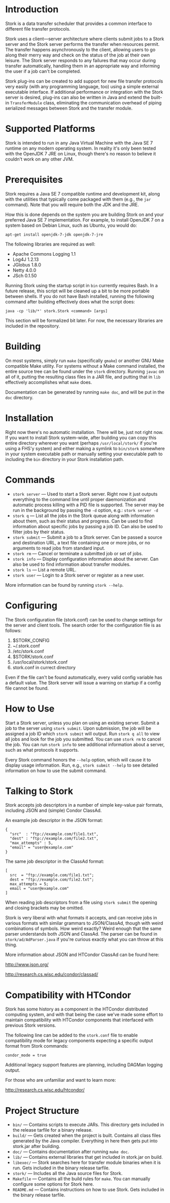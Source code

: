 Introduction
============

Stork is a data transfer scheduler that provides a common interface to
different file transfer protocols.

Stork uses a client—server architecture where clients submit jobs to a Stork
server and the Stork server performs the transfer when resources permit. The
transfer happens asynchronously to the client, allowing users to go along their
merry way and check on the status of the job at their own leisure. The Stork
server responds to any failures that may occur during transfer automatically,
handling them in an appropriate way and informing the user if a job can't be
completed.

Stork plug-ins can be created to add support for new file transfer protocols
very easily (with any programming language, too) using a simple external
executable interface. If additional performance or integration with the Stork
server is desired, plug-ins can also be written in Java and extend the built-in
`TransferModule` class, eliminating the communication overhead of piping
serialized messages between Stork and the transfer module.

Supported Platforms
===================

Stork is intended to run in any Java Virtual Machine with the Java SE 7 runtime
on any modern operating system. In reality it's only been tested with the
OpenJDK 7 JRE on Linux, though there's no reason to believe it couldn't work on
any other JVM.

Prerequisites
=============

Stork requires a Java SE 7 compatible runtime and development kit, along with
the utilities that typically come packaged with them (e.g., the `jar` command).
Note that you will require both the JDK and the JRE.

How this is done depends on the system you are building Stork on and your
preferred Java SE 7 implementation. For example, to install OpenJDK 7 on a
system based on Debian Linux, such as Ubuntu, you would do:

    apt-get install openjdk-7-jdk openjdk-7-jre

The following libraries are required as well:

* Apache Commons Logging 1.1
* Log4J 1.2.13
* JGlobus 1.8.0
* Netty 4.0.0
* JSch 0.1.50

Running Stork using the startup script in `bin` currently requires Bash.  In a
future release, this script will be cleaned up a bit to be more portable
between shells. If you do not have Bash installed, running the following
command after building effectively does what the script does:

    java -cp 'lib/*' stork.Stork <command> [args]

This section will be formalized bit later. For now, the necessary libraries are
included in the repository.

Building
========

On most systems, simply run `make` (specifically `gmake`) or another GNU Make
compatible Make utility. For systems without a Make command installed, the
entire source tree can be found under the `stork` directory.  Running `javac`
on all of it, putting the resulting class files in a JAR file, and putting that
in `lib` effectively accomplishes what `make` does.

Documentation can be generated by running `make doc`, and will be put in the
`doc` directory.

Installation
============

Right now there's no automatic installation. There will be, just not right now.
If you want to install Stork system-wide, after building you can copy this
entire directory wherever you want (perhaps `/usr/local/stork/` if you're using
a FHS'y system) and either making a symlink to `bin/stork` somewhere in your
system executable path or manually setting your executable path to including
the `bin` directory in your Stork installation path.

Commands
========

* `stork server` — Used to start a Stork server. Right now it just outputs
  everything to the command line until proper daemonization and automatic
  process killing with a PID file is supported. The server may be run in the
  background by passing the `-d` option, e.g.: `stork server -d`
* `stork q` — List all the jobs in the Stork queue along with information about
  them, such as their status and progress. Can be used to find information
  about specific jobs by passing a job ID. Can also be used to filter jobs by
  their status.
* `stork submit` — Submit a job to a Stork server. Can be passed a source and
  destination URL, a text file containing one or more jobs, or no arguments to
  read jobs from standard input.
* `stork rm` — Cancel or terminate a submitted job or set of jobs.
* `stork info` — Display configuration information about the server.  Can also
  be used to find information about transfer modules.
* `stork ls` — List a remote URL.
* `stork user` — Login to a Stork server or register as a new user.

More information can be found by running `stork --help`.

Configuring
===========

The Stork configuration file (stork.conf) can be used to change settings for
the server and client tools. The search order for the configuration file is as
follows:

1. $STORK\_CONFIG
2. ~/.stork.conf
3. /etc/stork.conf
4. $STORK/stork.conf
5. /usr/local/stork/stork.conf
6. stork.conf in currect directory

Even if the file can't be found automatically, every valid config
variable has a default value. The Stork server will issue a warning
on startup if a config file cannot be found.

How to Use
==========

Start a Stork server, unless you plan on using an existing server.  Submit a
job to the server using `stork submit`. Upon submission, the job will be
assigned a job ID which `stork submit` will output. Run `stork q all` to view
all jobs and look for the job you submitted.  You can use `stork rm` to cancel
the job. You can run `stork info` to see additional information about a server,
such as what protocols it supports.

Every Stork command honors the `--help` option, which will cause it to display
usage information. Run, e.g., `stork submit --help` to see detailed information
on how to use the submit command.

Talking to Stork
================

Stork accepts job descriptors in a number of simple key-value pair
formats, including JSON and (simple) Condor ClassAd.

An example job descriptor in the JSON format:

    {
      "src"  : "ftp://example.com/file1.txt",
      "dest" : "ftp://example.com/file2.txt",
      "max_attempts" : 5,
      "email" = "user@example.com"
    }

The same job descriptor in the ClassAd format:

    [
      src  = "ftp://example.com/file1.txt";
      dest = "ftp://example.com/file2.txt";
      max_attempts = 5;
      email = "user@example.com"
    ]

When reading job descriptors from a file using `stork submit` the
opening and closing brackets may be omitted.

Stork is very liberal with what formats it accepts, and can receive
jobs in various formats with similar grammars to JSON/ClassAd, though
with weird combinations of symbols. How weird exactly? Weird enough
that the same parser understands both JSON and ClassAd. The parser can
be found in `stork/ad/AdParser.java` if you're curious exactly what you
can throw at this thing.

More information about JSON and HTCondor ClassAd can be found here:

  <http://www.json.org/>

  <http://research.cs.wisc.edu/condor/classad/>

Compatibility with HTCondor
===========================

Stork has some history as a component in the HTCondor distributed
computing system, and with that being the case we've made some effort
to maintain compatibility with HTCondor components that interfaced with
previous Stork versions.

The following line can be added to the `stork.conf` file to enable
compatibility mode for legacy components expecting a specific output
format from Stork commands:

    condor_mode = true

Additional legacy support features are planning, including DAGMan
logging output.

For those who are unfamiliar and want to learn more:

  <http://research.cs.wisc.edu/htcondor/>

Project Structure
=================

* `bin/` — Contains scripts to execute JARs. This directory gets included in
  the release tarfile for a binary release.
* `build/` — Gets created when the project is built. Contains all class files
  generated by the Java compiler. Everything in here then gets put into
  stork.jar after building.
* `doc/` — Contains documentation after running `make doc`.
* `lib/` — Contains external libraries that get included in stork.jar on build.  
* `libexec/` — Stork searches here for transfer module binaries when it is run.
  Gets included in the binary release tarfile.
* `stork/` — Includes all the Java source files for Stork.
* `Makefile` — Contains all the build rules for `make`. You can manually
  configure some options for Stork here.
* `README.md` — Contains instructions on how to use Stork. Gets included in the
  binary release tarfile.
